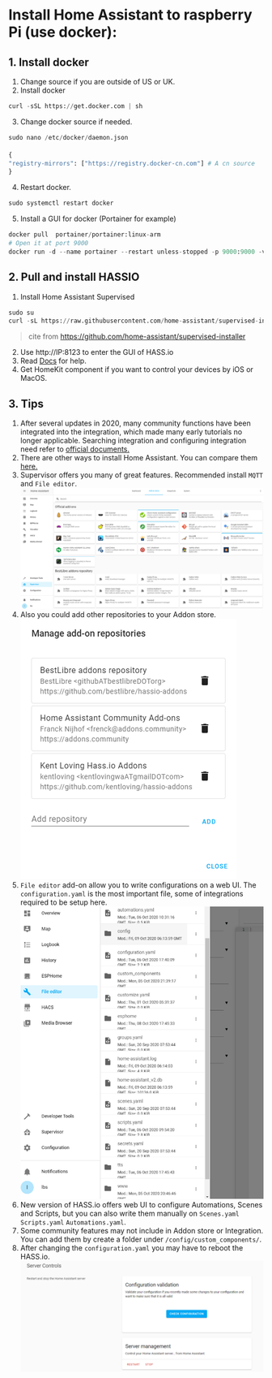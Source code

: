 # Install Home Assistant to raspberry Pi (use docker):
## 1. Install docker
  1. Change source if you are outside of US or UK.
  2. Install docker
  ```python
  curl -sSL https://get.docker.com | sh
  ```
  3. Change docker source if needed.
  ```python
  sudo nano /etc/docker/daemon.json
  
  {
  "registry-mirrors": ["https://registry.docker-cn.com"] # A cn source
  }
  ```
  4. Restart docker.
  ```python
  sudo systemctl restart docker
  ```
  5. Install a GUI for docker (Portainer for example)
  ```python
  docker pull  portainer/portainer:linux-arm
  # Open it at port 9000
  docker run -d --name portainer --restart unless-stopped -p 9000:9000 -v ~/portaniner/data:/data -v /var/run/docker.sock:/var/run/docker.sock portainer/portainer:linux-arm
  ```
## 2. Pull and install HASSIO
  1. Install Home Assistant Supervised
  ```python
  sudo su
  curl -sL https://raw.githubusercontent.com/home-assistant/supervised-installer/master/installer.sh | bash -s
  ```
  >cite from https://github.com/home-assistant/supervised-installer
  2. Use http://IP:8123 to enter the GUI of HASS.io
  2. Read [Docs](https://www.home-assistant.io/docs/0) for help.
  3. Get HomeKit component if you want to control your devices by iOS or MacOS.
## 3. Tips
  1. After several updates in 2020, many community functions have been integrated into the integration, which made many early tutorials no longer applicable. Searching integration and configuring integration need refer to [official documents.](https://www.home-assistant.io/integrations/)
  2. There are other ways to install Home Assistant. You can compare them [here.](https://www.home-assistant.io/docs/installation/)
  3. Supervisor offers you many of great features. Recommended install `MQTT` and `File editor`. 
  ![](https://github.com/Gry1995/Iot-Project/blob/master/HASS.io%20installation/addon.PNG)
  4. Also you could add other repositories to your Addon store.
  ![](https://github.com/Gry1995/Iot-Project/blob/master/HASS.io%20installation/repositories.PNG)
  5. `File editor` add-on allow you to write configurations on a web UI. The `configuration.yaml` is the most important file, some of integrations required to be setup here.
  ![](https://github.com/Gry1995/Iot-Project/blob/master/HASS.io%20installation/webUI.PNG)
  6. New version of HASS.io offers web UI to configure Automations, Scenes and Scripts, but you can also write them manually on `Scenes.yaml` `Scripts.yaml` `Automations.yaml`. 
  7. Some community features may not include in Addon store or Integration. You can add them by create a folder under `/config/custom_components/`.
  8. After changing the `configuration.yaml` you may have to reboot the HASS.io.
  ![](https://github.com/Gry1995/Iot-Project/blob/master/HASS.io%20installation/reboot.PNG)
